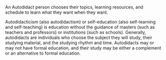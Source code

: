 
An Autodidact person chooses their topics, learning resources, and schedule to learn what they want when they want.

Autodidacticism (also autodidactism) or self-education (also self-learning and self-teaching) is education without the guidance of masters (such as teachers and professors) or institutions (such as schools). Generally, autodidacts are individuals who choose the subject they will study, their studying material, and the studying rhythm and time. Autodidacts may or may not have formal education, and their study may be either a complement or an alternative to formal education.
